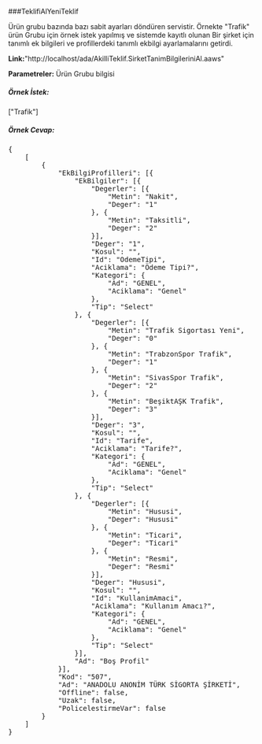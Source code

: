 ###TeklifiAlYeniTeklif

Ürün grubu bazında bazı sabit ayarları döndüren servistir.
Örnekte "Trafik" ürün Grubu için örnek istek yapılmış ve sistemde kayıtlı olunan Bir şirket için tanımlı ek bilgileri ve profillerdeki tanımlı ekbilgi ayarlamalarını getirdi.

**Link:**"http://localhost/ada/AkilliTeklif.SirketTanimBilgileriniAl.aaws"

**Parametreler:** Ürün Grubu bilgisi

##### Örnek İstek:

["Trafik"]

##### **Örnek Cevap:**
<pre>
{
    [
        {
            "EkBilgiProfilleri": [{
                "EkBilgiler": [{
                    "Degerler": [{
                        "Metin": "Nakit",
                        "Deger": "1"
                    }, {
                        "Metin": "Taksitli",
                        "Deger": "2"
                    }],
                    "Deger": "1",
                    "Kosul": "",
                    "Id": "OdemeTipi",
                    "Aciklama": "Ödeme Tipi?",
                    "Kategori": {
                        "Ad": "GENEL",
                        "Aciklama": "Genel"
                    },
                    "Tip": "Select"
                }, {
                    "Degerler": [{
                        "Metin": "Trafik Sigortası Yeni",
                        "Deger": "0"
                    }, {
                        "Metin": "TrabzonSpor Trafik",
                        "Deger": "1"
                    }, {
                        "Metin": "SivasSpor Trafik",
                        "Deger": "2"
                    }, {
                        "Metin": "BeşiktAŞK Trafik",
                        "Deger": "3"
                    }],
                    "Deger": "3",
                    "Kosul": "",
                    "Id": "Tarife",
                    "Aciklama": "Tarife?",
                    "Kategori": {
                        "Ad": "GENEL",
                        "Aciklama": "Genel"
                    },
                    "Tip": "Select"
                }, {
                    "Degerler": [{
                        "Metin": "Hususi",
                        "Deger": "Hususi"
                    }, {
                        "Metin": "Ticari",
                        "Deger": "Ticari"
                    }, {
                        "Metin": "Resmi",
                        "Deger": "Resmi"
                    }],
                    "Deger": "Hususi",
                    "Kosul": "",
                    "Id": "KullanimAmaci",
                    "Aciklama": "Kullanım Amacı?",
                    "Kategori": {
                        "Ad": "GENEL",
                        "Aciklama": "Genel"
                    },
                    "Tip": "Select"
                }],
                "Ad": "Boş Profil"
            }],
            "Kod": "507",
            "Ad": "ANADOLU ANONİM TÜRK SİGORTA ŞİRKETİ",
            "Offline": false,
            "Uzak": false,
            "PolicelestirmeVar": false
        }
    ]
}
</pre>
